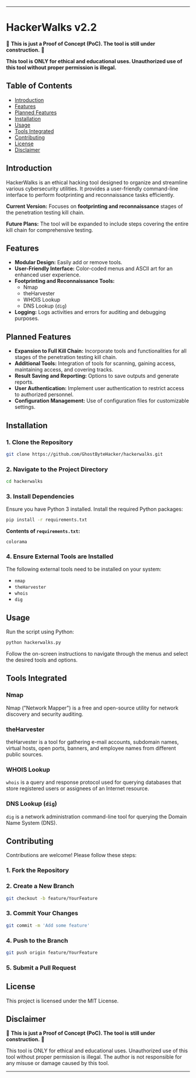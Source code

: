 ---

# HackerWalks v2.2

🚧 **This is just a Proof of Concept (PoC). The tool is still under construction.** 🚧

**This tool is ONLY for ethical and educational uses. Unauthorized use of this tool without proper permission is illegal.**

## Table of Contents

- [Introduction](#introduction)
- [Features](#features)
- [Planned Features](#planned-features)
- [Installation](#installation)
- [Usage](#usage)
- [Tools Integrated](#tools-integrated)
- [Contributing](#contributing)
- [License](#license)
- [Disclaimer](#disclaimer)

## Introduction

HackerWalks is an ethical hacking tool designed to organize and streamline various cybersecurity utilities. It provides a user-friendly command-line interface to perform footprinting and reconnaissance tasks efficiently.

**Current Version:** Focuses on **footprinting and reconnaissance** stages of the penetration testing kill chain.

**Future Plans:** The tool will be expanded to include steps covering the entire kill chain for comprehensive testing.

## Features

- **Modular Design:** Easily add or remove tools.
- **User-Friendly Interface:** Color-coded menus and ASCII art for an enhanced user experience.
- **Footprinting and Reconnaissance Tools:**
  - Nmap
  - theHarvester
  - WHOIS Lookup
  - DNS Lookup (`dig`)
- **Logging:** Logs activities and errors for auditing and debugging purposes.

## Planned Features

- **Expansion to Full Kill Chain:** Incorporate tools and functionalities for all stages of the penetration testing kill chain.
- **Additional Tools:** Integration of tools for scanning, gaining access, maintaining access, and covering tracks.
- **Result Saving and Reporting:** Options to save outputs and generate reports.
- **User Authentication:** Implement user authentication to restrict access to authorized personnel.
- **Configuration Management:** Use of configuration files for customizable settings.

## Installation

### 1. Clone the Repository

```bash
git clone https://github.com/GhostByteHacker/hackerwalks.git
```

### 2. Navigate to the Project Directory

```bash
cd hackerwalks
```

### 3. Install Dependencies

Ensure you have Python 3 installed. Install the required Python packages:

```bash
pip install -r requirements.txt
```

**Contents of `requirements.txt`:**

```
colorama
```

### 4. Ensure External Tools are Installed

The following external tools need to be installed on your system:

- `nmap`
- `theHarvester`
- `whois`
- `dig`

## Usage

Run the script using Python:

```bash
python hackerwalks.py
```

Follow the on-screen instructions to navigate through the menus and select the desired tools and options.

## Tools Integrated

### Nmap

Nmap ("Network Mapper") is a free and open-source utility for network discovery and security auditing.

### theHarvester

theHarvester is a tool for gathering e-mail accounts, subdomain names, virtual hosts, open ports, banners, and employee names from different public sources.

### WHOIS Lookup

`whois` is a query and response protocol used for querying databases that store registered users or assignees of an Internet resource.

### DNS Lookup (`dig`)

`dig` is a network administration command-line tool for querying the Domain Name System (DNS).

## Contributing

Contributions are welcome! Please follow these steps:

### 1. Fork the Repository

### 2. Create a New Branch

```bash
git checkout -b feature/YourFeature
```

### 3. Commit Your Changes

```bash
git commit -m 'Add some feature'
```

### 4. Push to the Branch

```bash
git push origin feature/YourFeature
```

### 5. Submit a Pull Request

## License

This project is licensed under the MIT License.

## Disclaimer

🚧 **This is just a Proof of Concept (PoC). The tool is still under construction.** 🚧

This tool is ONLY for ethical and educational uses. Unauthorized use of this tool without proper permission is illegal. The author is not responsible for any misuse or damage caused by this tool.

---